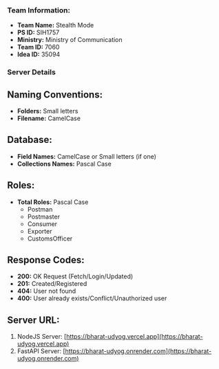 ### Team Information:

- **Team Name:** Stealth Mode
- **PS ID:** SIH1757
- **Ministry:** Ministry of Communication
- **Team ID:** 7060
- **Idea ID:** 35094

### Server Details

## Naming Conventions:

- **Folders:** Small letters
- **Filename:** CamelCase

## Database:

- **Field Names:** CamelCase or Small letters (if one)
- **Collections Names:** Pascal Case

## Roles:

- **Total Roles:** Pascal Case
  - Postman
  - Postmaster
  - Consumer
  - Exporter
  - CustomsOfficer

## Response Codes:

- **200:** OK Request (Fetch/Login/Updated)
- **201:** Created/Registered
- **404:** User not found
- **400:** User already exists/Conflict/Unauthorized user

## Server URL:

1) NodeJS Server: [https://bharat-udyog.vercel.app](https://bharat-udyog.vercel.app)
2) FastAPI Server: [https://bharat-udyog.onrender.com](https://bharat-udyog.onrender.com)